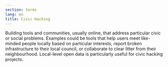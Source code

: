 ```yaml
---
section: terms
lang: en
title: Civic Hacking
---
```


Building tools and communities, usually online, that address particular civic or social problems. Examples could be tools that help users meet like-minded people locally based on particular interests, report broken infrastructure to their local council, or collaborate to clear litter from their neighbourhood. Local-level open data is particularly useful for civic hacking projects.